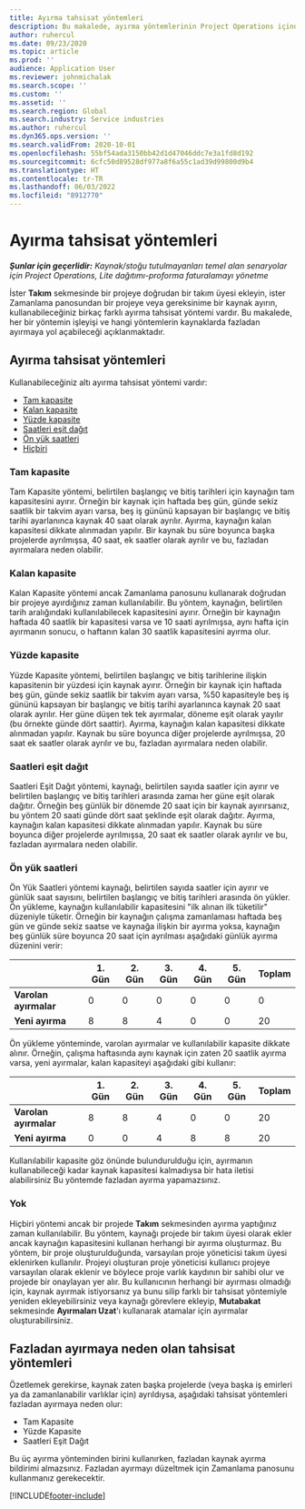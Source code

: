 ```yaml
---
title: Ayırma tahsisat yöntemleri
description: Bu makalede, ayırma yöntemlerinin Project Operations içinde nasıl çalıştığı hakkında bilgiler verilmektedir.
author: ruhercul
ms.date: 09/23/2020
ms.topic: article
ms.prod: ''
audience: Application User
ms.reviewer: johnmichalak
ms.search.scope: ''
ms.custom: ''
ms.assetid: ''
ms.search.region: Global
ms.search.industry: Service industries
ms.author: ruhercul
ms.dyn365.ops.version: ''
ms.search.validFrom: 2020-10-01
ms.openlocfilehash: 55bf54ada3150bb42d1d47046ddc7e3a1fd8d192
ms.sourcegitcommit: 6cfc50d89528df977a8f6a55c1ad39d99800d9b4
ms.translationtype: HT
ms.contentlocale: tr-TR
ms.lasthandoff: 06/03/2022
ms.locfileid: "8912770"
---
```

# <a name="booking-allocation-methods"></a>Ayırma tahsisat yöntemleri

_**Şunlar için geçerlidir:** Kaynak/stoğu tutulmayanları temel alan senaryolar için Project Operations, Lite dağıtımı-proforma faturalamayı yönetme_

İster **Takım** sekmesinde bir projeye doğrudan bir takım üyesi ekleyin, ister Zamanlama panosundan bir projeye veya gereksinime bir kaynak ayırın, kullanabileceğiniz birkaç farklı ayırma tahsisat yöntemi vardır. Bu makalede, her bir yöntemin işleyişi ve hangi yöntemlerin kaynaklarda fazladan ayırmaya yol açabileceği açıklanmaktadır.

## <a name="booking-allocation-methods"></a>Ayırma tahsisat yöntemleri

Kullanabileceğiniz altı ayırma tahsisat yöntemi vardır:

- [Tam kapasite](#full)
- [Kalan kapasite](#remaining)
- [Yüzde kapasite](#percentage)
- [Saatleri eşit dağıt](#evenly)
- [Ön yük saatleri](#front)
- [Hiçbiri](#none)

### <a name="full-capacity"></a><a name="full"></a>Tam kapasite 
Tam Kapasite yöntemi, belirtilen başlangıç ve bitiş tarihleri için kaynağın tam kapasitesini ayırır. Örneğin bir kaynak için haftada beş gün, günde sekiz saatlik bir takvim ayarı varsa, beş iş gününü kapsayan bir başlangıç ve bitiş tarihi ayarlanınca kaynak 40 saat olarak ayrılır. Ayırma, kaynağın kalan kapasitesi dikkate alınmadan yapılır. Bir kaynak bu süre boyunca başka projelerde ayrılmışsa, 40 saat, ek saatler olarak ayrılır ve bu, fazladan ayırmalara neden olabilir.

### <a name="remaining-capacity"></a><a name="remaining"></a>Kalan kapasite
Kalan Kapasite yöntemi ancak Zamanlama panosunu kullanarak doğrudan bir projeye ayırdığınız zaman kullanılabilir. Bu yöntem, kaynağın, belirtilen tarih aralığındaki kullanılabilecek kapasitesini ayırır. Örneğin bir kaynağın haftada 40 saatlik bir kapasitesi varsa ve 10 saati ayrılmışsa, aynı hafta için ayırmanın sonucu, o haftanın kalan 30 saatlik kapasitesini ayırma olur.

### <a name="percentage-capacity"></a><a name="percentage"></a>Yüzde kapasite
Yüzde Kapasite yöntemi, belirtilen başlangıç ve bitiş tarihlerine ilişkin kapasitenin bir yüzdesi için kaynak ayırır. Örneğin bir kaynak için haftada beş gün, günde sekiz saatlik bir takvim ayarı varsa, %50 kapasiteyle beş iş gününü kapsayan bir başlangıç ve bitiş tarihi ayarlanınca kaynak 20 saat olarak ayrılır. Her güne düşen tek tek ayırmalar, döneme eşit olarak yayılır (bu örnekte günde dört saattir). Ayırma, kaynağın kalan kapasitesi dikkate alınmadan yapılır. Kaynak bu süre boyunca diğer projelerde ayrılmışsa, 20 saat ek saatler olarak ayrılır ve bu, fazladan ayırmalara neden olabilir.

### <a name="evenly-distribute-hours"></a><a name="evenly"></a>Saatleri eşit dağıt
Saatleri Eşit Dağıt yöntemi, kaynağı, belirtilen sayıda saatler için ayırır ve belirtilen başlangıç ve bitiş tarihleri arasında zamaı her güne eşit olarak dağıtır. Örneğin beş günlük bir dönemde 20 saat için bir kaynak ayırırsanız, bu yöntem 20 saati günde dört saat şeklinde eşit olarak dağıtır. Ayırma, kaynağın kalan kapasitesi dikkate alınmadan yapılır. Kaynak bu süre boyunca diğer projelerde ayrılmışsa, 20 saat ek saatler olarak ayrılır ve bu, fazladan ayırmalara neden olabilir.

### <a name="front-load-hours"></a><a name="front"></a>Ön yük saatleri
Ön Yük Saatleri yöntemi kaynağı, belirtilen sayıda saatler için ayırır ve günlük saat sayısını, belirtilen başlangıç ve bitiş tarihleri arasında ön yükler. Ön yükleme, kaynağın kullanılabilir kapasitesini "ilk alınan ilk tüketilir" düzeniyle tüketir. Örneğin bir kaynağın çalışma zamanlaması haftada beş gün ve günde sekiz saatse ve kaynağa ilişkin bir ayırma yoksa, kaynağın beş günlük süre boyunca 20 saat için ayrılması aşağıdaki günlük ayırma düzenini verir: 

|                           |    1. Gün    |    2. Gün    |    3. Gün    |    4. Gün    |    5. Gün    |    Toplam    |
|---------------------------|-------------|-------------|-------------|-------------|-------------|-------------|
|    **Varolan ayırmalar**    |    0        |    0        |    0        |    0        |    0        |    0        |
|    **Yeni ayırma**          |    8        |    8        |    4        |    0        |    0        |    20       |

Ön yükleme yönteminde, varolan ayırmalar ve kullanılabilir kapasite dikkate alınır. Örneğin, çalışma haftasında aynı kaynak için zaten 20 saatlik ayırma varsa, yeni ayırmalar, kalan kapasiteyi aşağıdaki gibi kullanır:

|                     | 1. Gün | 2. Gün | 3. Gün | 4. Gün | 5. Gün | Toplam |
|---------------------|-------|-------|-------|-------|-------|-------|
| **Varolan ayırmalar** | 8     | 8     | 4     | 0     | 0     | 20    |
| **Yeni ayırma**       | 0     | 0     | 4     | 8     | 8     | 20    |

Kullanılabilir kapasite göz önünde bulundurulduğu için, ayırmanın kullanabileceği kadar kaynak kapasitesi kalmadıysa bir hata iletisi alabilirsiniz Bu yöntemde fazladan ayırma yapamazsınız.

### <a name="none"></a><a name="none"></a>Yok
Hiçbiri yöntemi ancak bir projede **Takım** sekmesinden ayırma yaptığınız zaman kullanılabilir. Bu yöntem, kaynağı projede bir takım üyesi olarak ekler ancak kaynağın kapasitesini kullanan herhangi bir ayırma oluşturmaz. Bu yöntem, bir proje oluşturulduğunda, varsayılan proje yöneticisi takım üyesi eklenirken kullanılır. Projeyi oluşturan proje yöneticisi kullanıcı projeye varsayılan olarak eklenir ve böylece proje varlık kaydının bir sahibi olur ve projede bir onaylayan yer alır. Bu kullanıcının herhangi bir ayırması olmadığı için, kaynak ayırmak istiyorsanız ya bunu silip farklı bir tahsisat yöntemiyle yeniden ekleyebilirsiniz veya kaynağı görevlere ekleyip, **Mutabakat** sekmesinde **Ayırmaları Uzat**'ı kullanarak atamalar için ayırmalar oluşturabilirsiniz.

## <a name="allocation-methods-that-lead-to-overbooking"></a>Fazladan ayırmaya neden olan tahsisat yöntemleri
Özetlemek gerekirse, kaynak zaten başka projelerde (veya başka iş emirleri ya da zamanlanabilir varlıklar için) ayrıldıysa, aşağıdaki tahsisat yöntemleri fazladan ayırmaya neden olur:

- Tam Kapasite
- Yüzde Kapasite
- Saatleri Eşit Dağıt

Bu üç ayırma yönteminden birini kullanırken, fazladan kaynak ayırma bildirimi almazsınız. Fazladan ayırmayı düzeltmek için Zamanlama panosunu kullanmanız gerekecektir.


[!INCLUDE[footer-include](../includes/footer-banner.md)]